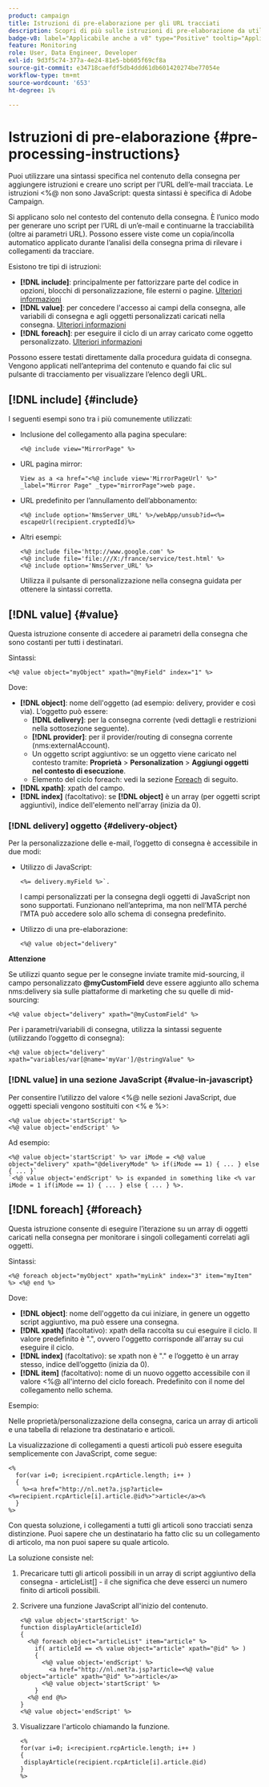 ```yaml
---
product: campaign
title: Istruzioni di pre-elaborazione per gli URL tracciati
description: Scopri di più sulle istruzioni di pre-elaborazione da utilizzare per creare uno script per l’URL di un’e-mail e tenerne traccia
badge-v8: label="Applicabile anche a v8" type="Positive" tooltip="Applicabile anche a Campaign v8"
feature: Monitoring
role: User, Data Engineer, Developer
exl-id: 9d3f5c74-377a-4e24-81e5-bb605f69cf8a
source-git-commit: e34718caefdf5db4ddd61db601420274be77054e
workflow-type: tm+mt
source-wordcount: '653'
ht-degree: 1%

---
```


# Istruzioni di pre-elaborazione {#pre-processing-instructions}

Puoi utilizzare una sintassi specifica nel contenuto della consegna per aggiungere istruzioni e creare uno script per l’URL dell’e-mail tracciata. Le istruzioni &lt;%@ non sono JavaScript: questa sintassi è specifica di Adobe Campaign.

Si applicano solo nel contesto del contenuto della consegna. È l’unico modo per generare uno script per l’URL di un’e-mail e continuarne la tracciabilità (oltre ai parametri URL). Possono essere viste come un copia/incolla automatico applicato durante l’analisi della consegna prima di rilevare i collegamenti da tracciare.

Esistono tre tipi di istruzioni:

* **[!DNL include]**: principalmente per fattorizzare parte del codice in opzioni, blocchi di personalizzazione, file esterni o pagine. [Ulteriori informazioni](#include)
* **[!DNL value]**: per concedere l&#39;accesso ai campi della consegna, alle variabili di consegna e agli oggetti personalizzati caricati nella consegna. [Ulteriori informazioni](#value)
* **[!DNL foreach]**: per eseguire il ciclo di un array caricato come oggetto personalizzato. [Ulteriori informazioni](#foreach)

Possono essere testati direttamente dalla procedura guidata di consegna. Vengono applicati nell’anteprima del contenuto e quando fai clic sul pulsante di tracciamento per visualizzare l’elenco degli URL.

## [!DNL include] {#include}

I seguenti esempi sono tra i più comunemente utilizzati:

* Inclusione del collegamento alla pagina speculare:

  ```
  <%@ include view="MirrorPage" %>  
  ```

* URL pagina mirror:

  ```
  View as a <a href="<%@ include view='MirrorPageUrl' %>" _label="Mirror Page" _type="mirrorPage">web page.
  ```

* URL predefinito per l’annullamento dell’abbonamento:

  ```
  <%@ include option='NmsServer_URL' %>/webApp/unsub?id=<%= escapeUrl(recipient.cryptedId)%>
  ```

* Altri esempi:

  ```
  <%@ include file='http://www.google.com' %>
  <%@ include file='file:///X:/france/service/test.html' %>
  <%@ include option='NmsServer_URL' %>
  ```

  Utilizza il pulsante di personalizzazione nella consegna guidata per ottenere la sintassi corretta.

## [!DNL value] {#value}

Questa istruzione consente di accedere ai parametri della consegna che sono costanti per tutti i destinatari.

Sintassi:

```
<%@ value object="myObject" xpath="@myField" index="1" %>
```

Dove:

* **[!DNL object]**: nome dell&#39;oggetto (ad esempio: delivery, provider e così via).
L’oggetto può essere:
   * **[!DNL delivery]**: per la consegna corrente (vedi dettagli e restrizioni nella sottosezione seguente).
   * **[!DNL provider]**: per il provider/routing di consegna corrente (nms:externalAccount).
   * Un oggetto script aggiuntivo: se un oggetto viene caricato nel contesto tramite: **Proprietà** > **Personalization** > **Aggiungi oggetti nel contesto di esecuzione**.
   * Elemento del ciclo foreach: vedi la sezione [Foreach](#foreach) di seguito.
* **[!DNL xpath]**: xpath del campo.
* **[!DNL index]** (facoltativo): se **[!DNL object]** è un array (per oggetti script aggiuntivi), indice dell&#39;elemento nell&#39;array (inizia da 0).

### [!DNL delivery] oggetto {#delivery-object}

Per la personalizzazione delle e-mail, l’oggetto di consegna è accessibile in due modi:

* Utilizzo di JavaScript:

  ```
  <%= delivery.myField %>`.
  ```

  I campi personalizzati per la consegna degli oggetti di JavaScript non sono supportati. Funzionano nell’anteprima, ma non nell’MTA perché l’MTA può accedere solo allo schema di consegna predefinito.

* Utilizzo di una pre-elaborazione:

  ```
  <%@ value object="delivery"
  ```


**Attenzione**

Se utilizzi quanto segue per le consegne inviate tramite mid-sourcing, il campo personalizzato **@myCustomField** deve essere aggiunto allo schema nms:delivery sia sulle piattaforme di marketing che su quelle di mid-sourcing:

```
<%@ value object="delivery" xpath="@myCustomField" %>
```

Per i parametri/variabili di consegna, utilizza la sintassi seguente (utilizzando l’oggetto di consegna):

```
<%@ value object="delivery" xpath="variables/var[@name='myVar']/@stringValue" %>
```

### [!DNL value] in una sezione JavaScript {#value-in-javascript}

Per consentire l’utilizzo del valore &lt;%@ nelle sezioni JavaScript, due oggetti speciali vengono sostituiti con &lt;% e %>:

```
<%@ value object='startScript' %>
<%@ value object='endScript' %>
```

Ad esempio:

```
<%@ value object='startScript' %> var iMode = <%@ value object="delivery" xpath="@deliveryMode" %> if(iMode == 1) { ... } else { ... }`
`<%@ value object='endScript' %> is expanded in something like <% var iMode = 1 if(iMode == 1) { ... } else { ... } %>.
```

## [!DNL foreach] {#foreach}

Questa istruzione consente di eseguire l’iterazione su un array di oggetti caricati nella consegna per monitorare i singoli collegamenti correlati agli oggetti.

Sintassi:

```
<%@ foreach object="myObject" xpath="myLink" index="3" item="myItem" %> <%@ end %>
```

Dove:

* **[!DNL object]**: nome dell&#39;oggetto da cui iniziare, in genere un oggetto script aggiuntivo, ma può essere una consegna.
* **[!DNL xpath]** (facoltativo): xpath della raccolta su cui eseguire il ciclo. Il valore predefinito è &quot;.&quot;, ovvero l&#39;oggetto corrisponde all&#39;array su cui eseguire il ciclo.
* **[!DNL index]** (facoltativo): se xpath non è &quot;.&quot; e l’oggetto è un array stesso, indice dell’oggetto (inizia da 0).
* **[!DNL item]** (facoltativo): nome di un nuovo oggetto accessibile con il valore &lt;%@ all&#39;interno del ciclo foreach. Predefinito con il nome del collegamento nello schema.

Esempio:

Nelle proprietà/personalizzazione della consegna, carica un array di articoli e una tabella di relazione tra destinatario e articoli.

La visualizzazione di collegamenti a questi articoli può essere eseguita semplicemente con JavaScript, come segue:

```
<%
  for(var i=0; i<recipient.rcpArticle.length; i++ )
  {
    %><a href="http://nl.net?a.jsp?article=<%=recipient.rcpArticle[i].article.@id%>">article</a><%
  }
%>
```

Con questa soluzione, i collegamenti a tutti gli articoli sono tracciati senza distinzione. Puoi sapere che un destinatario ha fatto clic su un collegamento di articolo, ma non puoi sapere su quale articolo.

La soluzione consiste nel:

1. Precaricare tutti gli articoli possibili in un array di script aggiuntivo della consegna - articleList[] - il che significa che deve esserci un numero finito di articoli possibili.
1. Scrivere una funzione JavaScript all&#39;inizio del contenuto.

   ```
   <%@ value object='startScript' %>
   function displayArticle(articleId)
   {
     <%@ foreach object="articleList" item="article" %>
       if( articleId == <% value object="article" xpath="@id" %> ) 
       {
         <%@ value object='endScript' %>
           <a href="http://nl.net?a.jsp?article=<%@ value object="article" xpath="@id" %>">article</a>
         <%@ value object='startScript' %>
       } 
     <%@ end @%>
   }
   <%@ value object='endScript' %>
   ```

1. Visualizzare l&#39;articolo chiamando la funzione.

   ```
   <%
   for(var i=0; i<recipient.rcpArticle.length; i++ )
   {
    displayArticle(recipient.rcpArticle[i].article.@id)
   }
   %>
   ```
